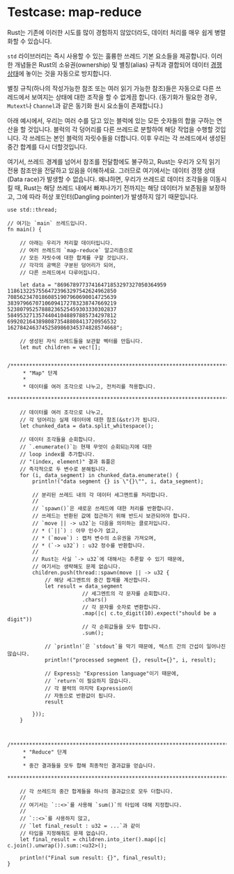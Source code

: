 # Testcase: map-reduce

Rust는 기존에 이러한 시도를 많이 경험하지 않았더라도, 데이터 처리를 매우 쉽게 병렬화할 수 있습니다.

`std` 라이브러리는 즉시 사용할 수 있는 훌륭한 쓰레드 기본 요소들을 제공합니다. 이러한 개념들은 Rust의 소유권(ownership) 및 별칭(alias) 규칙과 결합되어 데이터 [경쟁 상태](https://ko.wikipedia.org/wiki/%EA%B2%BD%EC%9F%81_%EC%83%81%ED%83%9C)에 놓이는 것을 자동으로 방지합니다.

별칭 규칙(하나의 작성가능한 참조 또는 여러 읽기 가능한 참조)들은 자동으로 다른 쓰레드에서 보여지는 상태에 대한 조작을 할 수 없게끔 합니다. (동기화가 필요한 경우, `Mutext`나 `Channel`과 같은 동기화 원시 요소들이 존재합니다.)

아래 예시에서, 우리는 여러 수를 담고 있는 블럭에 있는 모든 숫자들의 합을 구하는 연산을 할 것입니다. 블럭의 각 덩어리를 다른 쓰레드로 분할하여 해당 작업을 수행할 것입니다. 각 쓰레드는 본인 블럭의 자릿수들을 더합니다. 이후 우리는 각 쓰레드에서 생성된 중간 합계를 다시 더할것입니다.

여기서, 쓰레드 경계를 넘어서 참조를 전달함에도 불구하고, Rust는 우리가 오직 읽기 전용 참조만을 전달하고 있음을 이해하세요. 그러므로 여기에서는 데이터 경쟁 상태(Data race)가 발생할 수 없습니다. 왜냐하면, 우리가 쓰레드로 데이터 조각들을 이동시킬 때, Rust는 해당 쓰레드 내에서 빠져나가기 전까지는 해당 데이터가 보존됨을 보장하고, 그에 따라 허상 포인터(Dangling pointer)가 발생하지 않기 때문입니다.

```rust,editable
use std::thread;

// 여기는 `main` 쓰레드입니다.
fn main() {

    // 아래는 우리가 처리할 데이터입니다.
    // 여러 쓰레드의 `map-reduce` 알고리즘으로
    // 모든 자릿수에 대한 합계를 구할 것입니다.
    // 각각의 공백은 구분된 덩어리가 되어, 
    // 다른 쓰레드에서 다루어집니다.

    let data = "86967897737416471853297327050364959
11861322575564723963297542624962850
70856234701860851907960690014725639
38397966707106094172783238747669219
52380795257888236525459303330302837
58495327135744041048897885734297812
69920216438980873548808413720956532
16278424637452589860345374828574668";

    // 생성된 자식 쓰레드들을 보관할 벡터를 만듭니다.
    let mut children = vec![];

    /*************************************************************************
     * "Map" 단계
     *
     * 데이터를 여러 조각으로 나누고, 전처리를 적용합니다.
     ************************************************************************/

    // 데이터를 여러 조각으로 나누고,
    // 각 덩어리는 실제 데이터에 대한 참조(&str)가 됩니다.
    let chunked_data = data.split_whitespace();

    // 데이터 조각들을 순회합니다.
    // `.enumerate()`는 현재 무엇이 순회되는지에 대한 
    // loop index를 추가합니다.
    // "(index, element)" 결과 튜플은
    // 즉각적으로 두 변수로 분해됩니다.
    for (i, data_segment) in chunked_data.enumerate() {
        println!("data segment {} is \"{}\"", i, data_segment);

        // 분리된 쓰레드 내의 각 데이터 세그멘트를 처리합니다.
        //
        // `spawn()`은 새로운 쓰레드에 대한 처리를 반환합니다.
        // 쓰레드는 반환된 값에 접근하기 위해 반드시 보관되어야 합니다.
        // `move || -> u32`는 다음을 의미하는 클로저입니다.
        // * (`||`) : 아무 인수가 없고,
        // * (`move`) : 캡처 변수의 소유권을 가져오며,
        // * (`-> u32`) : u32 정수를 반환합니다.
        // 
        // Rust는 사실 `-> u32`에 대해서는 추론할 수 있기 때문에,
        // 여기서는 생략해도 문제 없습니다.
        children.push(thread::spawn(move || -> u32 {
            // 해당 세그멘트의 중간 합계를 계산합니다.
            let result = data_segment
                        // 세그멘트의 각 문자를 순회합니다.
                        .chars()
                        // 각 문자를 숫자로 변환합니다.
                        .map(|c| c.to_digit(10).expect("should be a digit"))
                        // 각 순회값들을 모두 합합니다.
                        .sum();

            // `println!`은 `stdout`을 막기 때문에, 텍스트 간의 간섭이 일어나진 않습니다.
            println!("processed segment {}, result={}", i, result);

            // Express는 "Expression language"이기 때문에,
            // `return`이 필요하지 않습니다.
            // 각 블럭의 마지막 Expression이
            // 자동으로 반환값이 됩니다.
            result

        }));
    }


    /*************************************************************************
     * "Reduce" 단계
     *
     * 중간 결과들을 모두 합해 최종적인 결과값을 얻습니다.
     ************************************************************************/

    // 각 쓰레드의 중간 합계들을 하나의 결과값으로 모두 더합니다.
    //
    // 여기서는 `::<>`를 사용해 `sum()`의 타입에 대해 지정합니다. 
    //
    // `::<>`를 사용하지 않고, 
    // `let final_result : u32 = ...`과 같이
    // 타입을 지정해줘도 문제 없습니다.
    let final_result = children.into_iter().map(|c| c.join().unwrap()).sum::<u32>();

    println!("Final sum result: {}", final_result);
}
```

